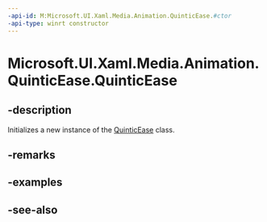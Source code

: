 ```yaml
---
-api-id: M:Microsoft.UI.Xaml.Media.Animation.QuinticEase.#ctor
-api-type: winrt constructor
---
```


<!-- Method syntax
public QuinticEase()
-->

# Microsoft.UI.Xaml.Media.Animation.QuinticEase.QuinticEase

## -description
Initializes a new instance of the [QuinticEase](quinticease.md) class.

## -remarks

## -examples

## -see-also
